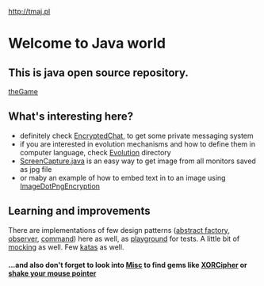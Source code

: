 http://tmaj.pl

# Welcome to Java world

## This is java open source repository.
[theGame](//github.com/tmaj87/theGame)

## What's interesting here?
- definitely check [EncryptedChat](EncryptedChat/src/main/java/it/justDo/chat/), to get some private messaging system
- if you are interested in evolution mechanisms and how to define them in computer language, check [Evolution](Evolution/src/main/java/it/justDo/evolution/) directory
- [ScreenCapture.java](ScreenCapture/ScreenCapture.java) is an easy way to get image from all monitors saved as jpg file 
- or maby an example of how to embed text in to an image using [ImageDotPngEncryption](ImageEncryption/main/java/pl/tmaj/)

## Learning and improvements

There are implementations of few design patterns ([abstract factory](patterns/AbstractFactory/src/test/java/pl/tmaj/AbstractFactoryTest.java), [observer](patterns/ObserverPattern/src/main/java/pl/tmaj/GrabStocks.java), [command](patterns/CommandPattern/src/test/java/pl/tmaj/CommandTest.java])) here as well, as [playground](UnitTests/src/test/java/MainTest.java) for tests. A little bit of [mocking](UnitTests/src/test/java/MessageTest.java) as well. Few [katas](kata/) as well.

#### ...and also don't forget to look into [Misc](Misc) to find gems like [XORCipher](Misc/XORCipher.java) or [shake your mouse pointer](Misc/AutoIt.java)
